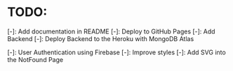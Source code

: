 # TODO:

[-]: Add documentation in README
[-]: Deploy to GitHub Pages
[-]: Add Backend
[-]: Deploy Backend to the Heroku with MongoDB Atlas

[-]: User Authentication using Firebase
[-]: Improve styles
[-]: Add SVG into the NotFound Page